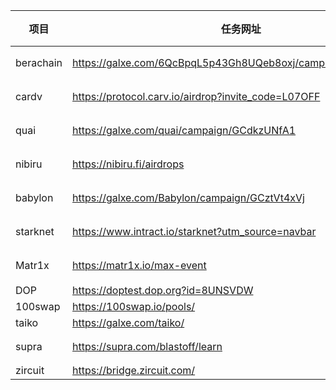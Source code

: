 | 项目     | 任务网址      | 官方推特或者其余相关地址 | 融资情况 |
|----------|----------|----------|---------|
|   berachain   |   https://galxe.com/6QcBpqL5p43Gh8UQeb8oxj/campaign/GCohYt4gsX   |   https://twitter.com/berachain|千万级别   |
|   cardv   |   https://protocol.carv.io/airdrop?invite_code=L07OFF   |   https://twitter.com/carv_official   |百万级别|
|   quai    |   https://galxe.com/quai/campaign/GCdkzUNfA1| https://twitter.com/QuaiNetwork|百万级别|
|   nibiru  |https://nibiru.fi/airdrops| https://twitter.com/NibiruChain|百万级别|
|   babylon |https://galxe.com/Babylon/campaign/GCztVt4xVj| https://twitter.com/babylon_chain|百万级别|
|starknet |https://www.intract.io/starknet?utm_source=navbar|https://twitter.com/Starknet|亿美元|
|Matr1x| https://matr1x.io/max-event | https://twitter.com/Matr1xOfficial|不清楚|
|DOP|https://doptest.dop.org?id=8UNSVDW|https://twitter.com/dop_org|
|100swap |https://100swap.io/pools/|https://testnet.inbrc.org/|
|taiko|https://galxe.com/taiko/|https://twitter.com/taikoxyz
|supra|https://supra.com/blastoff/learn||2000万刀|
|zircuit|https://bridge.zircuit.com/




